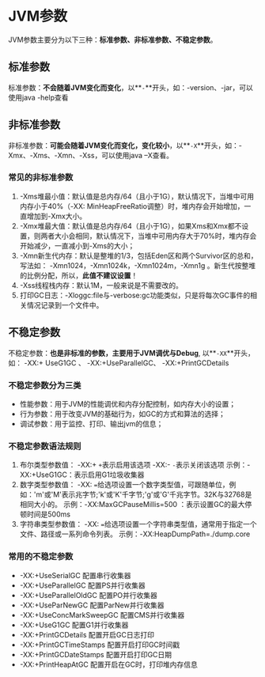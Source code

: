 # JVM参数

JVM参数主要分为以下三种：**标准参数、非标准参数、不稳定参数**。

## 标准参数

标准参数：**不会随着JVM变化而变化**，以**`-`**开头，如：-version、-jar，可以使用java -help查看

## 非标准参数

非标准参数：**可能会随着JVM变化而变化，变化较小**，以**`-X`**开头，如：-Xmx、-Xms、-Xmn、-Xss，可以使用java –X查看。

### 常见的非标准参数

1. -Xms堆最小值：默认值是总内存/64（且小于1G），默认情况下，当堆中可用内存小于40%（-XX: MinHeapFreeRatio调整）时，堆内存会开始增加，一直增加到-Xmx大小。
2. -Xmx堆最大值：默认值是总内存/64（且小于1G），如果Xms和Xmx都不设置，则两者大小会相同，默认情况下，当堆中可用内存大于70%时，堆内存会开始减少，一直减小到-Xms的大小；
3. -Xmn新生代内存：默认是整堆的1/3，包括Eden区和两个Survivor区的总和，写法如： -Xmn1024，-Xmn1024k，-Xmn1024m，-Xmn1g 。新生代按整堆的比例分配，所以，**此值不建议设置**！
4. -Xss线程栈内存：默认1M，一般来说是不需要改的。
5. 打印GC日志：-Xloggc:file与-verbose:gc功能类似，只是将每次GC事件的相关情况记录到一个文件中。

## 不稳定参数

不稳定参数：**也是非标准的参数，主要用于JVM调优与Debug**, 以**`-XX`**开头，如： -XX:+ UseG1GC 、 -XX:+UseParallelGC、 -XX:+PrintGCDetails

### 不稳定参数分为三类

- 性能参数：用于JVM的性能调优和内存分配控制，如内存大小的设置；
- 行为参数：用于改变JVM的基础行为，如GC的方式和算法的选择；
- 调试参数：用于监控、打印、输出jvm的信息；

### 不稳定参数语法规则

1. 布尔类型参数值：
  -XX:+
  `+`表示启用该选项
  -XX:-
  `-`表示关闭该选项
  示例：-XX:+UseG1GC：表示启用G1垃圾收集器
2. 数字类型参数值：
  -XX:
  `=`给选项设置一个数字类型值，可跟随单位，例如：'m'或'M'表示兆字节;'k'或'K'千字节;'g'或'G'千兆字节。32K与32768是相同大小的。
  示例：-XX:MaxGCPauseMillis=500 ：表示设置GC的最大停顿时间是500ms
3. 字符串类型参数值：
  -XX:
  `=`给选项设置一个字符串类型值，通常用于指定一个文件、路径或一系列命令列表。
  示例：-XX:HeapDumpPath=./dump.core

### 常用的不稳定参数

- -XX:+UseSerialGC        配置串行收集器
- -XX:+UseParallelGC      配置PS并行收集器
- -XX:+UseParallelOldGC   配置PO并行收集器
- -XX:+UseParNewGC        配置ParNew并行收集器
- -XX:+UseConcMarkSweepGC 配置CMS并行收集器
- -XX:+UseG1GC            配置G1并行收集器
- -XX:+PrintGCDetails     配置开启GC日志打印
- -XX:+PrintGCTimeStamps  配置开启打印GC时间戳
- -XX:+PrintGCDateStamps  配置开启打印GC日期
- -XX:+PrintHeapAtGC      配置开启在GC时，打印堆内存信息



